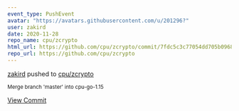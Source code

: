 ```yaml
---
event_type: PushEvent
avatar: "https://avatars.githubusercontent.com/u/201296?"
user: zakird
date: 2020-11-28
repo_name: cpu/zcrypto
html_url: https://github.com/cpu/zcrypto/commit/7fdc5c3c77054dd705b096866339d3088015d618
repo_url: https://github.com/cpu/zcrypto
---
```


<a href='https://github.com/zakird' target='_blank'>zakird</a> pushed to <a href='https://github.com/cpu/zcrypto' target='_blank'>cpu/zcrypto</a>

<small>Merge branch 'master' into cpu-go-1.15</small>

<a href='https://github.com/cpu/zcrypto/commit/7fdc5c3c77054dd705b096866339d3088015d618' target='_blank'>View Commit</a>
